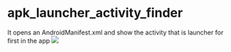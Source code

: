 # apk_launcher_activity_finder
It opens an AndroidManifest.xml and show the activity that is launcher for first in the app
<img src="https://imgur.com/a/TP4kSTA">
